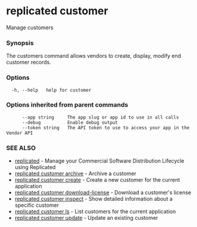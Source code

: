# replicated customer

Manage customers

### Synopsis

The customers command allows vendors to create, display, modify end customer records.

### Options

```
  -h, --help   help for customer
```

### Options inherited from parent commands

```
      --app string     The app slug or app id to use in all calls
      --debug          Enable debug output
      --token string   The API token to use to access your app in the Vendor API
```

### SEE ALSO

* [replicated](replicated)	 - Manage your Commercial Software Distribution Lifecycle using Replicated
* [replicated customer archive](replicated-cli-customer-archive)	 - Archive a customer
* [replicated customer create](replicated-cli-customer-create)	 - Create a new customer for the current application
* [replicated customer download-license](replicated-cli-customer-download-license)	 - Download a customer's license
* [replicated customer inspect](replicated-cli-customer-inspect)	 - Show detailed information about a specific customer
* [replicated customer ls](replicated-cli-customer-ls)	 - List customers for the current application
* [replicated customer update](replicated-cli-customer-update)	 - Update an existing customer